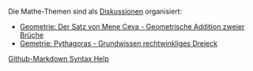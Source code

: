 Die Mathe-Themen sind als [Diskussionen](https://github.com/ernst-hoehener/math/discussions) organisiert:

- [Geometrie: Der Satz von Mene Ceva - Geometrische Addition zweier Brüche](https://github.com/ernst-hoehener/math/discussions/1)
- [Gemetrie: Pythagoras - Grundwissen rechtwinkliges Dreieck](https://github.com/ernst-hoehener/math/discussions/3)

[Github-Markdown Syntax Help](https://docs.github.com/en/get-started/writing-on-github/getting-started-with-writing-and-formatting-on-github/basic-writing-and-formatting-syntax)
